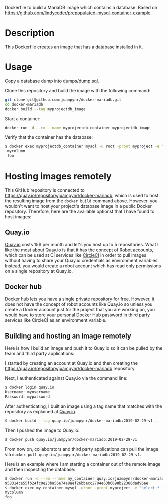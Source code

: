 Dockerfile to build a MariaDB image which contains a database. Based on https://github.com/lindycoder/prepopulated-mysql-container-example.

# Description

This Dockerfile creates an image that has a database installed in it. 

# Usage

Copy a database dump into dumps/dump.sql.

Clone this repository and build the image with the following command:

```bash
git clone git@github.com:juampynr/docker-mariadb.git
cd docker-mariadb
docker build --tag myprojectdb_image .
```

Start a container:

```bash
docker run -d --rm --name myprojectdb_container myprojectdb_image
```

Verify that the container has the database:

```bash
$ docker exec myprojectdb_container mysql -u root -proot myproject -e "select * from mytable;"
 mycolumn
 foo
```

# Hosting images remotely

This GitHub repository is connected to https://quay.io/repository/juampynr/docker-mariadb,
which is used to host the resulting image from the `docker build` command above. However,
you wouldn't want to host your project's database image in a public Docker repository.
Therefore, here are the available optionst that I have found to host images:

## Quay.io

[Quay.io](https://quay.io) costs 15$ per month and let's you host up to 5 repositories. What
I like the most about Quay.io is that it has the concept of
[Robot accounts](https://docs.quay.io/glossary/robot-accounts.html),
which can be used at CI services like [CircleCI](https://circleci.com/docs/2.0/private-images/)
in order to pull images without having to share your Quay.io credentials as environment
variables. Instead, you would create a robot account which has read only permissions on a single
repository at Quay.io.

## Docker hub

[Docker hub](https://hub.docker.com/) lets you have a single private repository for free.
However, it does not have the concept of robot accounts like Quay.io so unless you create
a Docker account just for the project that you are working on, you would have
to store your personal Docker Hub password in third party services like CircleCI
as an environment variable.

## Building and hosting an image remotely

Here is how I build an image and push it to Quay.io so it can be pulled by the team
and third party applications:

I started by creating an account at Quay.io and then creating the https://quay.io/repository/juampynr/docker-mariadb
repository.

Next, I authenticated against Quay.io via the command line:

```bash
$ docker login quay.io
Username: myusername
Password: mypassword 
```

After authenticating, I built an image using a tag name that matches with the repository as 
explained at [Quay.io](https://docs.quay.io/solution/getting-started.html).

```bash
$ docker build --tag quay.io/juampynr/docker-mariadb:2019-02-29-v1 .
```

Then I pushed the image to Quay.io:

```bash
$ docker push quay.io/juampynr/docker-mariadb:2019-02-29-v1
```

From now on, collaborators and third party applications can pull the image via
`docker pull quay.io/juampynr/docker-mariadb:2019-02-29-v1`.

Here is an example where I am starting a container out of the remote image
and then inspecting the database:

```bash
$ docker run -d --rm --name my_container quay.io/juampynr/docker-mariadb:2019-02-29-v1
958314ce55fb24fc0e23ba56e74a8aef26bbacc2704e63b6698b22386dad96ae
$ docker exec my_container mysql -uroot -proot myproject -e "select * from mytable;"
mycolumn
foo
```


